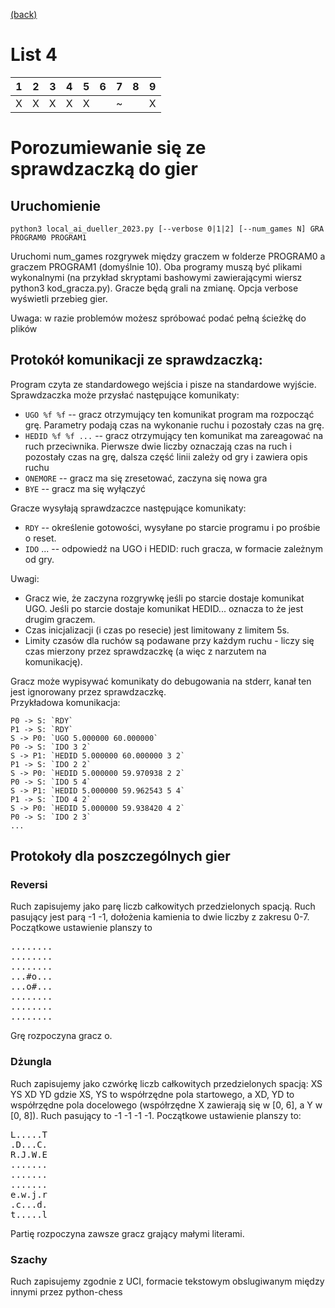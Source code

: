 [(back)](../)
# List 4
| 1 | 2 | 3 | 4 | 5 | 6 | 7 | 8 | 9 |
|---|---|---|---|---|---|---|---|---|
| X | X | X | X | X |   | ~ |   | X |

# Porozumiewanie się ze sprawdzaczką do gier
## Uruchomienie
```
python3 local_ai_dueller_2023.py [--verbose 0|1|2] [--num_games N] GRA PROGRAM0 PROGRAM1
``` 

Uruchomi num_games rozgrywek między graczem w folderze PROGRAM0 a graczem PROGRAM1 (domyślnie 10). Oba programy muszą być plikami wykonalnymi (na przykład skryptami bashowymi zawierającymi wiersz python3 kod_gracza.py). Gracze będą grali na zmianę. Opcja verbose wyświetli przebieg gier.

Uwaga: w razie problemów możesz spróbować podać pełną ścieżkę do plików

## Protokół komunikacji ze sprawdzaczką:
Program czyta ze standardowego wejścia i pisze na standardowe wyjście.\
Sprawdzaczka może przysłać następujące komunikaty:
* `UGO %f %f` -- gracz otrzymujący ten komunikat program ma rozpocząć grę. Parametry podają czas na wykonanie ruchu i pozostały czas na grę.
* `HEDID %f %f ...` -- gracz otrzymujący ten komunikat ma zareagować na ruch przeciwnika. Pierwsze dwie liczby oznaczają czas na ruch i pozostały czas na grę, dalsza część linii zależy od gry i zawiera opis ruchu
* `ONEMORE` -- gracz ma się zresetować, zaczyna się nowa gra
* `BYE` -- gracz ma się wyłączyć

Gracze wysyłają sprawdzaczce następujące komunikaty:

* `RDY` -- określenie gotowości, wysyłane po starcie programu i po prośbie o reset.
* `IDO` ... -- odpowiedź na UGO i HEDID: ruch gracza, w formacie zależnym od gry.

Uwagi:
* Gracz wie, że zaczyna rozgrywkę jeśli po starcie dostaje komunikat UGO. Jeśli po starcie dostaje komunikat HEDID... oznacza to że jest drugim graczem.
* Czas inicjalizacji (i czas po resecie) jest limitowany z limitem 5s.
* Limity czasów dla ruchów są podawane przy każdym ruchu - liczy się czas mierzony przez sprawdzaczkę (a więc z narzutem na komunikację).

Gracz może wypisywać komunikaty do debugowania na stderr, kanał ten jest ignorowany przez sprawdzaczkę.\
Przykładowa komunikacja:
```
P0 -> S: `RDY`
P1 -> S: `RDY`
S -> P0: `UGO 5.000000 60.000000`
P0 -> S: `IDO 3 2`
S -> P1: `HEDID 5.000000 60.000000 3 2`
P1 -> S: `IDO 2 2`
S -> P0: `HEDID 5.000000 59.970938 2 2`
P0 -> S: `IDO 5 4`
S -> P1: `HEDID 5.000000 59.962543 5 4`
P1 -> S: `IDO 4 2`
S -> P0: `HEDID 5.000000 59.938420 4 2`
P0 -> S: `IDO 2 3`
...
```
## Protokoły dla poszczególnych gier
### Reversi
Ruch zapisujemy jako parę liczb całkowitych przedzielonych spacją. Ruch pasujący jest parą -1 -1, dołożenia kamienia to dwie liczby z zakresu 0-7. Początkowe ustawienie planszy to
<pre>
........
........
........
...#o...
...o#...
........
........
........
</pre>
Grę rozpoczyna gracz o.

### Dżungla
Ruch zapisujemy jako czwórkę liczb całkowitych przedzielonych spacją: XS YS XD YD gdzie XS, YS to współrzędne pola startowego, a XD, YD to współrzędne pola docelowego (współrzędne X zawierają się w [0, 6], a Y w [0, 8]). Ruch pasujący to -1 -1 -1 -1. Początkowe ustawienie planszy to:
<pre>
L.....T
.D...C.
R.J.W.E
.......
.......
.......
e.w.j.r
.c...d.
t.....l
</pre>
Partię rozpoczyna zawsze gracz grający małymi literami.

### Szachy
Ruch zapisujemy zgodnie z UCI, formacie tekstowym obslugiwanym między innymi przez python-chess
